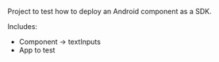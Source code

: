 Project to test how to deploy an Android component as a SDK.

Includes:
- Component -> textInputs
- App to test
